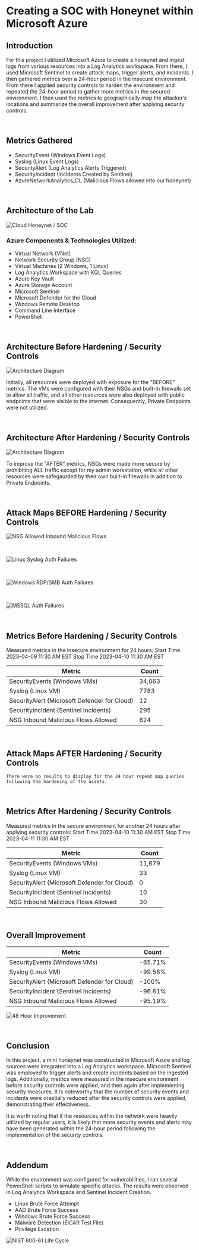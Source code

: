 # Creating a SOC with Honeynet within Microsoft Azure

## Introduction

For this project I utilized Microsoft Azure to create a honeynet and ingest logs from various resources into a Log Analytics workspace. From there, I used Microsoft Sentinel to create attack maps, trigger alerts, and incidents.  I then gathered metrics over a 24-hour period in the insecure environment. From there I applied security controls to harden the environment and repeated the 24-hour period to gather more metrics in the secured environment. I then used the metrics to geographically map the attacker’s locations and summarize the overall improvement after applying security controls. 

<br />

## Metrics Gathered

- SecurityEvent (Windows Event Logs)
- Syslog (Linux Event Logs)
- SecurityAlert (Log Analytics Alerts Triggered)
- SecurityIncident (Incidents Created by Sentinel)
- AzureNetworkAnalytics_CL (Malicious Flows allowed into our honeynet)

<br />

## Architecture of the Lab

![Cloud Honeynet / SOC](https://i.imgur.com/jFMrONH.png)
### Azure Components & Technologies Utilized:

- Virtual Network (VNet)
- Network Security Group (NSG)
- Virtual Machines (2 Windows, 1 Linux) 
- Log Analytics Workspace with KQL Queries
- Azure Key Vault
- Azure Storage Account
- Microsoft Sentinel
- Microsoft Defender for the Cloud
- Windows Remote Desktop
- Command Line Interface
- PowerShell

<br />

## Architecture Before Hardening / Security Controls
![Architecture Diagram](https://i.imgur.com/x6UdJrr.png)

Initially, all resources were deployed with exposure for the "BEFORE" metrics. The VMs were configured with their NSGs and built-in firewalls set to allow all traffic, and all other resources were also deployed with public endpoints that were visible to the internet. Consequently, Private Endpoints were not utilized.

<br />

## Architecture After Hardening / Security Controls
![Architecture Diagram](https://i.imgur.com/l91mgkr.png)

To improve the "AFTER" metrics, NSGs were made more secure by prohibiting ALL traffic except for my admin workstation, while all other resources were safegaurded by their own built-in firewalls in addition to Private Endpoints.

<br />

## Attack Maps BEFORE Hardening / Security Controls
![NSG Allowed Inbound Malicious Flows](https://i.imgur.com/hP91wFgl.jpg)

<br />

![Linux Syslog Auth Failures](https://i.imgur.com/Lwbtvrfl.jpg)

<br />

![Windows RDP/SMB Auth Failures](https://i.imgur.com/F7XxAhql.jpg)

<br />

![MSSQL Auth Failures](https://i.imgur.com/fmAeMdfl.jpg)

<br />

## Metrics Before Hardening / Security Controls

Measured metrics in the insecure environment for 24 hours:
Start Time 2023-04-09 11:30 AM EST
Stop Time 2023-04-10 11:30 AM EST

| Metric                                          | Count
| ----------------------------------------------- | -----
| SecurityEvents (Windows VMs)                    | 34,063
| Syslog (Linux VM)                               | 7783
| SecurityAlert (Microsoft Defender for Cloud)    | 12
| SecurityIncident (Sentinel Incidents)           | 295
| NSG Inbound Malicious Flows Allowed             | 624

<br />

## Attack Maps AFTER Hardening / Security Controls

```There were no results to display for the 24 hour repeat map queries following the hardening of the assets. ```

<br />

## Metrics After Hardening / Security Controls

Measured metrics in the secure environment for another 24 hours after applying security controls:
Start Time 2023-04-10 11:30 AM EST
Stop Time	2023-04-11 11:30 AM EST

| Metric                                          | Count
| ----------------------------------------------- | -----
| SecurityEvents (Windows VMs)                    | 11,679
| Syslog (Linux VM)                               | 33
| SecurityAlert (Microsoft Defender for Cloud)    | 0
| SecurityIncident (Sentinel Incidents)           | 10
| NSG Inbound Malicious Flows Allowed             | 30

<br />

## Overall Improvement

| Metric                                          | Count
| ----------------------------------------------- | -----
| SecurityEvents (Windows VMs)                    | -65.71%
| Syslog (Linux VM)                               | -99.58%
| SecurityAlert (Microsoft Defender for Cloud)    | -100%
| SecurityIncident (Sentinel Incidents)           | -96.61%
| NSG Inbound Malicious Flows Allowed             | -95.19%

![48 Hour Improvement](https://i.imgur.com/eUzTyCD.png)


<br />

## Conclusion

In this project, a mini honeynet was constructed in Microsoft Azure and log sources were integrated into a Log Analytics workspace. Microsoft Sentinel was employed to trigger alerts and create incidents based on the ingested logs. Additionally, metrics were measured in the insecure environment before security controls were applied, and then again after implementing security measures. It is noteworthy that the number of security events and incidents were drastially reduced after the security controls were applied, demonstrating their effectiveness.

It is worth noting that if the resources within the network were heavily utilized by regular users, it is likely that more security events and alerts may have been generated within the 24-hour period following the implementation of the security controls.

<br />

## Addendum

While the environment was configured for vulnerabilities, I ran several PowerShell scripts to simulate specific attacks. The results were observed in Log Analytics Workspace and Sentinel Incident Creation.

- Linux Brute Force Attempt 
- AAD Brute Force Success 
- Windows Brute Force Success
- Malware Detection (EICAR Test File) 
- Privilege Escation  

![NIST 800-61 Life Cycle](https://i.imgur.com/6PTG7c0.png)


